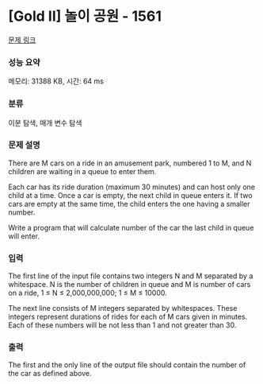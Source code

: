 # [Gold II] 놀이 공원 - 1561 

[문제 링크](https://www.acmicpc.net/problem/1561) 

### 성능 요약

메모리: 31388 KB, 시간: 64 ms

### 분류

이분 탐색, 매개 변수 탐색

### 문제 설명

<p>There are M cars on a ride in an amusement park, numbered 1 to M, and N children are waiting in a queue to enter them. </p>

<p>Each car has its ride duration (maximum 30 minutes) and can host only one child at a time. Once a car is empty, the next child in queue enters it. If two cars are empty at the same time, the child enters the one having a smaller number. </p>

<p>Write a program that will calculate number of the car the last child in queue will enter. </p>

### 입력 

 <p>The first line of the input file contains two integers N and M separated by a whitespace. N is the number of children in queue and M is number of cars on a ride, 1 ≤ N ≤ 2,000,000,000; 1 ≤ M ≤ 10000. </p>

<p>The next line consists of M integers separated by whitespaces. These integers represent durations of rides for each of M cars given in minutes. Each of these numbers will be not less than 1 and not greater than 30.</p>

### 출력 

 <p>The first and the only line of the output file should contain the number of the car as defined above. </p>

